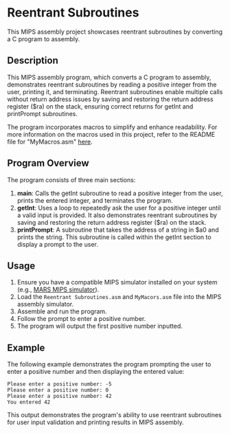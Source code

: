 # Reentrant Subroutines

This MIPS assembly project showcases reentrant subroutines by converting a C program to assembly.

## Description

This MIPS assembly program, which converts a C program to assembly, demonstrates reentrant subroutines by reading a positive integer from the user, printing it, and terminating. Reentrant subroutines enable multiple calls without return address issues by saving and restoring the return address register ($ra) on the stack, ensuring correct returns for getInt and printPrompt subroutines.

The program incorporates macros to simplify and enhance readability. For more information on the macros used in this project, refer to the README file for "MyMacros.asm" [here](https://github.com/BryceVerberne/CSC230/blob/main/Procedures/Macros/README.md).

## Program Overview

The program consists of three main sections:

1. **main**: Calls the getInt subroutine to read a positive integer from the user, prints the entered integer, and terminates the program.
2. **getInt**: Uses a loop to repeatedly ask the user for a positive integer until a valid input is provided. It also demonstrates reentrant subroutines by saving and restoring the return address register ($ra) on the stack.
3. **printPrompt**: A subroutine that takes the address of a string in $a0 and prints the string. This subroutine is called within the getInt section to display a prompt to the user.

## Usage

1. Ensure you have a compatible MIPS simulator installed on your system (e.g., [MARS MIPS simulator](http://courses.missouristate.edu/KenVollmar/MARS/)).
2. Load the `Reentrant Subroutines.asm` and `MyMacors.asm` file into the MIPS assembly simulator.
3. Assemble and run the program.
4. Follow the prompt to enter a positive number.
5. The program will output the first positive number inputted. 

## Example

The following example demonstrates the program prompting the user to enter a positive number and then displaying the entered value:

```plaintext
Please enter a positive number: -5
Please enter a positive number: 0
Please enter a positive number: 42
You entered 42
```

This output demonstrates the program's ability to use reentrant subroutines for user input validation and printing results in MIPS assembly.
